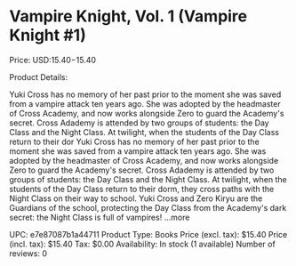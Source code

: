 # Vampire Knight, Vol. 1 (Vampire Knight #1)

Price: USD:$15.40-$15.40

Product Details:

Yuki Cross has no memory of her past prior to the moment she was saved from a vampire attack ten years ago. She was adopted by the headmaster of Cross Academy, and now works alongside Zero to guard the Academy's secret. Cross Adademy is attended by two groups of students: the Day Class and the Night Class. At twilight, when the students of the Day Class return to their dor Yuki Cross has no memory of her past prior to the moment she was saved from a vampire attack ten years ago. She was adopted by the headmaster of Cross Academy, and now works alongside Zero to guard the Academy's secret. Cross Adademy is attended by two groups of students: the Day Class and the Night Class. At twilight, when the students of the Day Class return to their dorm, they cross paths with the Night Class on their way to school. Yuki Cross and Zero Kiryu are the Guardians of the school, protecting the Day Class from the Academy's dark secret: the Night Class is full of vampires! ...more

UPC: e7e87087b1a44711
Product Type: Books
Price (excl. tax): $15.40
Price (incl. tax): $15.40
Tax: $0.00
Availability: In stock (1 available)
Number of reviews: 0